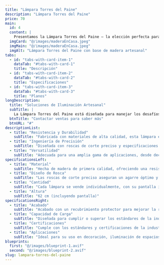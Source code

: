 ```yaml
---
title: "Lámpara Torres del Paine"
description: "Lámpara Torres del Paine"
price: 70
main:
  id: 4
  content: |
    Presentamos la Lámpara Torres del Paine – la elección perfecta para aplicaciones de iluminación artesanal. Fabricada con precisión y durabilidad en mente, esta lámpara ofrece la resistencia y fiabilidad que necesitas para tus proyectos de decoración más exigentes.
  imgCard: "@/images/maderaEnCasa.jpeg"
  imgMain: "@/images/maderaEnCasa.jpeg"
  imgAlt: "Lámpara Torres del Paine con base de madera artesanal"
tabs:
  - id: "tabs-with-card-item-1"
    dataTab: "#tabs-with-card-1"
    title: "Descripción"
  - id: "tabs-with-card-item-2"
    dataTab: "#tabs-with-card-2"
    title: "Especificaciones"
  - id: "tabs-with-card-item-3"
    dataTab: "#tabs-with-card-3"
    title: "Planos"
longDescription:
  title: "Soluciones de Iluminación Artesanal"
  subTitle: |
    La Lámpara Torres del Paine está diseñada para manejar los desafíos de iluminación más exigentes con facilidad. Ya sea que estés trabajando en proyectos de decoración o iluminación de espacios, esta lámpara ofrece la resistencia y fiabilidad que necesitas.
  btnTitle: "Contactar ventas para saber más"
  btnURL: "#"
descriptionList:
  - title: "Resistencia y Durabilidad"
    subTitle: "Fabricada con materiales de alta calidad, esta lámpara está construida para soportar cargas pesadas y condiciones difíciles."
  - title: "Ingeniería de Precisión"
    subTitle: "Diseñada con roscas de corte preciso y especificaciones exactas, asegurando un ajuste apretado y seguro cada vez."
  - title: "Versatilidad"
    subTitle: "Adecuada para una amplia gama de aplicaciones, desde decoración hasta iluminación de espacios, proporcionando soluciones de iluminación versátiles."
specificationsLeft:
  - title: "Material"
    subTitle: "Hecha de madera de primera calidad, ofreciendo una resistencia excepcional y resistencia a la corrosión."
  - title: "Diseño de Rosca"
    subTitle: "Las roscas de corte preciso aseguran un agarre óptimo y fiabilidad, incluso en entornos de alta tensión."
  - title: "Cantidad"
    subTitle: "Cada lámpara se vende individualmente, con su pantalla incluida."
  - title: "Altura"
    subTitle: "62 cm (incluyendo pantalla)"
specificationsRight:
  - title: "Acabado"
    subTitle: "Acabado con un recubrimiento protector para mejorar la resistencia a la corrosión y prolongar la vida útil."
  - title: "Capacidad de Carga"
    subTitle: "Diseñada para cumplir o superar los estándares de la industria para la capacidad de carga, asegurando un rendimiento fiable bajo cargas pesadas."
  - title: "Certificaciones"
    subTitle: "Cumple con los estándares y certificaciones de la industria relevantes, garantizando calidad y fiabilidad."
  - title: "Aplicaciones"
    subTitle: "Ideal para su uso en decoración, iluminación de espacios y otras aplicaciones que demandan una iluminación fuerte y fiable."
blueprints:
  first: "@/images/blueprint-1.avif"
  second: "@/images/blueprint-2.avif"
slug: lampara-torres-del-paine
---
```

